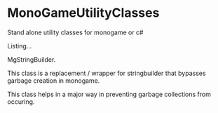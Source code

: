 # MonoGameUtilityClasses

Stand alone utility classes for monogame or c#

Listing...

MgStringBuilder. 

This class is a replacement / wrapper for stringbuilder that bypasses garbage creation in monogame.

This class helps in a major way in preventing garbage collections from occuring.
